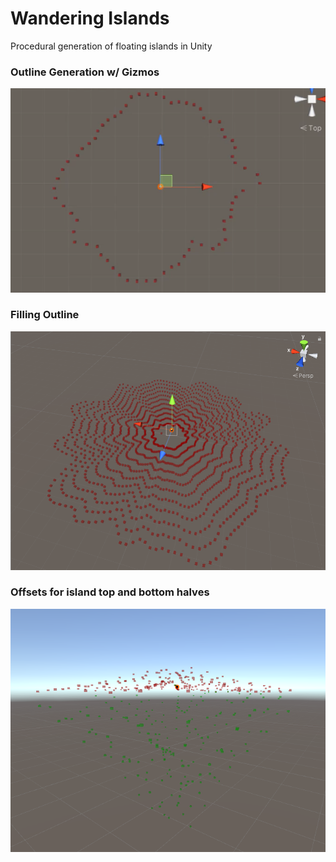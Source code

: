 # Wandering Islands

Procedural generation of floating islands in Unity 

### Outline Generation w/ Gizmos 
![](https://github.com/clillianhong/wanderingisland/blob/master/Media/outline_floating_island.png?raw=true)

### Filling Outline 
![](https://github.com/clillianhong/wanderingisland/blob/master/Media/filled_dense_2.png?raw=true)

### Offsets for island top and bottom halves 
![](https://github.com/clillianhong/wanderingisland/blob/master/Media/vertices_top_bottom_!.png?raw=true)

